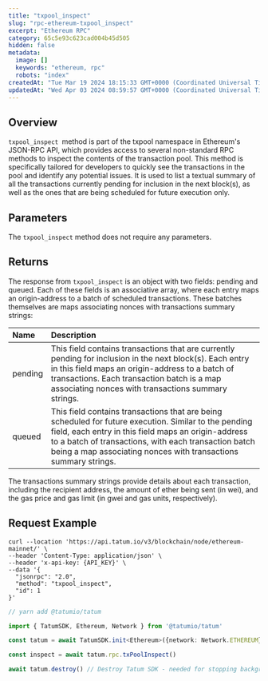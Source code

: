 ```yaml
---
title: "txpool_inspect"
slug: "rpc-ethereum-txpool_inspect"
excerpt: "Ethereum RPC"
category: 65c5e93c623cad004b45d505
hidden: false
metadata: 
  image: []
  keywords: "ethereum, rpc"
  robots: "index"
createdAt: "Tue Mar 19 2024 18:15:33 GMT+0000 (Coordinated Universal Time)"
updatedAt: "Wed Apr 03 2024 08:59:57 GMT+0000 (Coordinated Universal Time)"
---
```

## Overview

 `txpool_inspect `method is part of the txpool namespace in Ethereum's JSON-RPC API, which provides access to several non-standard RPC methods to inspect the contents of the transaction pool. This method is specifically tailored for developers to quickly see the transactions in the pool and identify any potential issues. It is used to list a textual summary of all the transactions currently pending for inclusion in the next block(s), as well as the ones that are being scheduled for future execution only.

## Parameters

The `txpool_inspect` method does not require any parameters.

## Returns

The response from `txpool_inspect` is an object with two fields: pending and queued. Each of these fields is an associative array, where each entry maps an origin-address to a batch of scheduled transactions. These batches themselves are maps associating nonces with transactions summary strings:

| Name    | Description                                                                                                                                                                                                                                                                             |
| :------ | :-------------------------------------------------------------------------------------------------------------------------------------------------------------------------------------------------------------------------------------------------------------------------------------- |
| pending | This field contains transactions that are currently pending for inclusion in the next block(s). Each entry in this field maps an origin-address to a batch of transactions. Each transaction batch is a map associating nonces with transactions summary strings.                       |
| queued  | This field contains transactions that are being scheduled for future execution. Similar to the pending field, each entry in this field maps an origin-address to a batch of transactions, with each transaction batch being a map associating nonces with transactions summary strings. |

The transactions summary strings provide details about each transaction, including the recipient address, the amount of ether being sent (in wei), and the gas price and gas limit (in gwei and gas units, respectively).

## Request Example

```curl cURL
curl --location 'https://api.tatum.io/v3/blockchain/node/ethereum-mainnet/' \
--header 'Content-Type: application/json' \
--header 'x-api-key: {API_KEY}' \
--data '{
  "jsonrpc": "2.0",
  "method": "txpool_inspect",
  "id": 1
}'
```
```typescript JS SDK
// yarn add @tatumio/tatum

import { TatumSDK, Ethereum, Network } from '@tatumio/tatum'

const tatum = await TatumSDK.init<Ethereum>({network: Network.ETHEREUM})

const inspect = await tatum.rpc.txPoolInspect()

await tatum.destroy() // Destroy Tatum SDK - needed for stopping background jobs
```
